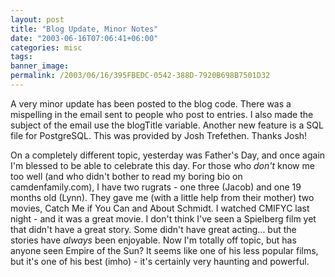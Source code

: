 ```yaml
---
layout: post
title: "Blog Update, Minor Notes"
date: "2003-06-16T07:06:41+06:00"
categories: misc 
tags: 
banner_image: 
permalink: /2003/06/16/395FBEDC-0542-388D-7920B698B7501D32
---
```


A very minor update has been posted to the blog code. There was a mispelling in the email sent to people who post to entries. I also made the subject of the email use the blogTitle variable. Another new  feature is a SQL file for PostgreSQL. This was provided by Josh Trefethen. Thanks Josh!

On a completely different topic, yesterday was Father's Day, and once again I'm blessed to be able to celebrate this day. For those who <i>don't</i> know me too well (and who didn't bother to read my boring bio on camdenfamily.com), I have two rugrats - one three (Jacob) and one 19 months old (Lynn). They gave me (with a little help from their mother) two movies, Catch Me if You Can and About Schmidt. I watched CMIFYC last night - and it was a great movie. I don't think I've seen a Spielberg film yet that didn't have a great story. Some didn't have great acting... but the stories have <i>always</i> been enjoyable. Now I'm totally off topic, but has anyone seen Empire of the Sun? It seems like one of his less popular films, but it's one of his best (imho) - it's certainly very haunting and powerful.